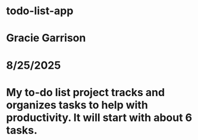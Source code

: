 # todo-list-app
# Gracie Garrison
# 8/25/2025
# My to-do list project tracks and organizes tasks to help with productivity. It will start with about 6 tasks.
